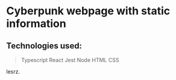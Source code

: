 # Cyberpunk webpage with static information

## Technologies used:

> Typescript
> React
> Jest
> Node
> HTML
> CSS

lesrz.

